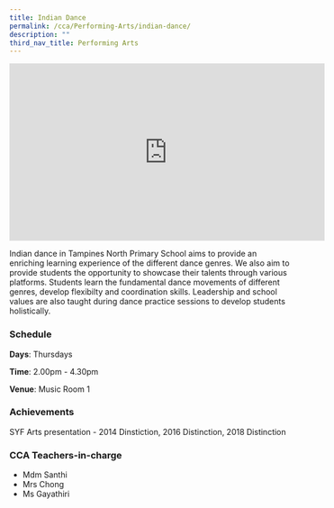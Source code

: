 ```yaml
---
title: Indian Dance
permalink: /cca/Performing-Arts/indian-dance/
description: ""
third_nav_title: Performing Arts
---
```

<center><iframe width="560" height="315" src="https://www.youtube.com/embed/sXsxck8IEi0" title="Indian Dance" frameborder="0" allow="accelerometer; autoplay; clipboard-write; encrypted-media; gyroscope; picture-in-picture" allowfullscreen></iframe></center>

Indian dance in Tampines North Primary School aims to provide an enriching learning experience of the different dance genres. We also aim to provide students the opportunity to showcase their talents through various platforms. Students learn the fundamental dance movements of different genres, develop flexibilty and coordination skills. Leadership and school values are also taught during dance practice sessions to develop students holistically.

  

### Schedule

**Days**: Thursdays

**Time**: 2.00pm - 4.30pm

**Venue**: Music Room 1

  

### Achievements

SYF Arts presentation - 2014 Dinstiction, 2016 Distinction, 2018 Distinction  
  

### CCA Teachers-in-charge

*   Mdm Santhi
*   Mrs Chong
*   Ms Gayathiri